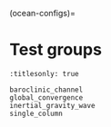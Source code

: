 (ocean-configs)=

# Test groups

```{toctree}
:titlesonly: true

baroclinic_channel
global_convergence
inertial_gravity_wave
single_column
```
